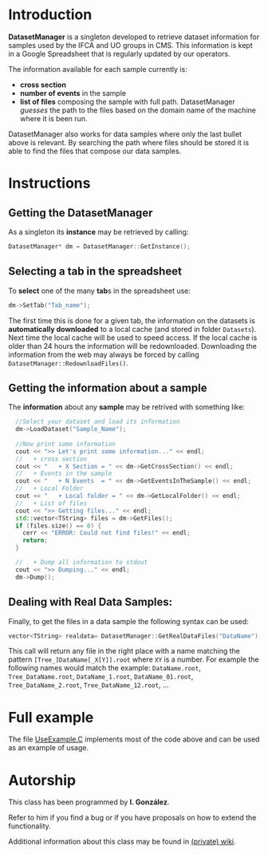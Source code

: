 # Introduction
**DatasetManager** is a singleton developed to retrieve dataset information for 
samples used by the IFCA and UO groups in CMS. This information is kept in a 
Google Spreadsheet that is regularly updated by our operators.

The information available for each sample currently is:
+ **cross section**
+ **number of events** in the sample
+ **list of files** composing the sample with full path. DatasetManager *guesses*
the path to the files based on the domain name of the machine where it is been run. 

DatasetManager also works for data samples where only the last bullet above is
relevant. By searching the path where files should be stored it is able to find
the files that compose our data samples.

# Instructions
## Getting the DatasetManager
As a singleton its **instance** may be retrieved by calling:

```cpp
DatasetManager* dm = DatasetManager::GetInstance();
```

## Selecting a tab in the spreadsheet
To **select** one of the many **tab**s in the spreadsheet use:

```cpp
dm->SetTab("Tab_name");
```
The first time this is done for a given tab, the information on the datasets is
**automatically downloaded** to a local cache (and stored in folder ```Datasets```).
Next time the local cache will be used to speed access. If the local cache is
older than 24 hours the information will be redownloaded. Downloading the information
from the web may always be forced by calling ```DatasetManager::RedownloadFiles()```. 

## Getting the information about a sample
The **information** about any **sample** may be retrived with something like:
```cpp
  //Select your dataset and load its information
  dm->LoadDataset("Sample_Name");
  
  //Now print some information
  cout << ">> Let's print some information..." << endl;
  //   + cross section
  cout << "   + X Section = " << dm->GetCrossSection() << endl;
  //   + Events in the sample
  cout << "   + N Events  = " << dm->GetEventsInTheSample() << endl;
  //   + Local Folder
  cout << "   + Local folder = " << dm->GetLocalFolder() << endl;
  //   + List of files
  cout << ">> Getting files..." << endl;
  std::vector<TString> files = dm->GetFiles();
  if (files.size() == 0) {
    cerr << "ERROR: Could not find files!" << endl;
    return;
  }

  //   + Dump all information to stdout
  cout << ">> Dumping..." << endl;
  dm->Dump();
``` 

## Dealing with Real Data Samples:
Finally, to get the files in a data sample the following syntax can be used:
```cpp
vector<TString> realdata= DatasetManager::GetRealDataFiles("DataName");
```

This call will return any file in the right place with a name matching the pattern
```[Tree_]DataName[_X[Y]].root``` where ```XY``` is a number.
For example the following names would match the example: ```DataName.root```, ```Tree_DataName.root```, 
```DataName_1.root```, ```DataName_01.root```, ```Tree_DataName_2.root```, ```Tree_DataName_12.root```, ...

# Full example

The file [UseExample.C](DatasetManager/UseExample.C) implements most of the code
above and can be used as an example of usage.

# Autorship
This class has been programmed by **I. González**. 

Refer to him if you find a bug or if you have proposals on how to extend the functionality.

Additional information about this class may be found in [(private) wiki][1].

[1]: http://www.hep.uniovi.es/wiki/index.php/DatasetManager